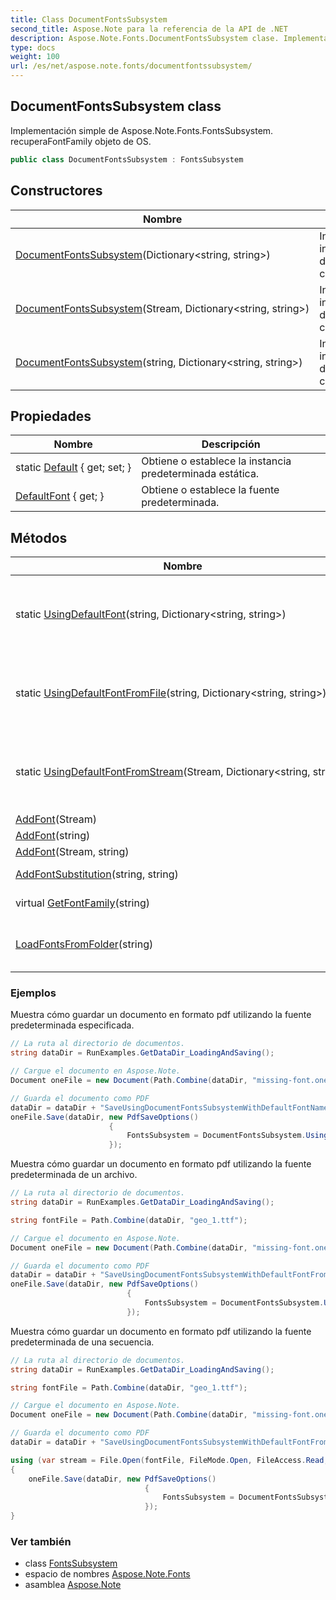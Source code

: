 ```yaml
---
title: Class DocumentFontsSubsystem
second_title: Aspose.Note para la referencia de la API de .NET
description: Aspose.Note.Fonts.DocumentFontsSubsystem clase. Implementación simple de Aspose.Note.Fonts.FontsSubsystem. recuperaFontFamily objeto de OS.
type: docs
weight: 100
url: /es/net/aspose.note.fonts/documentfontssubsystem/
---
```

## DocumentFontsSubsystem class

Implementación simple de Aspose.Note.Fonts.FontsSubsystem. recuperaFontFamily objeto de OS.

```csharp
public class DocumentFontsSubsystem : FontsSubsystem
```

## Constructores

| Nombre | Descripción |
| --- | --- |
| [DocumentFontsSubsystem](documentfontssubsystem/#constructor)(Dictionary&lt;string, string&gt;) | Inicializa una nueva instancia del`DocumentFontsSubsystem` clase. |
| [DocumentFontsSubsystem](documentfontssubsystem/#constructor_1)(Stream, Dictionary&lt;string, string&gt;) | Inicializa una nueva instancia del`DocumentFontsSubsystem` clase. |
| [DocumentFontsSubsystem](documentfontssubsystem/#constructor_2)(string, Dictionary&lt;string, string&gt;) | Inicializa una nueva instancia del`DocumentFontsSubsystem` clase. |

## Propiedades

| Nombre | Descripción |
| --- | --- |
| static [Default](../../aspose.note.fonts/documentfontssubsystem/default/) { get; set; } | Obtiene o establece la instancia predeterminada estática. |
| [DefaultFont](../../aspose.note.fonts/fontssubsystem/defaultfont/) { get; } | Obtiene o establece la fuente predeterminada. |

## Métodos

| Nombre | Descripción |
| --- | --- |
| static [UsingDefaultFont](../../aspose.note.fonts/documentfontssubsystem/usingdefaultfont/)(string, Dictionary&lt;string, string&gt;) | Crear una nueva instancia de DocumentFontsSubsystem utilizando el nombre de fuente predeterminado especificado. |
| static [UsingDefaultFontFromFile](../../aspose.note.fonts/documentfontssubsystem/usingdefaultfontfromfile/)(string, Dictionary&lt;string, string&gt;) | Crear una nueva instancia de DocumentFontsSubsystem usando una fuente del archivo especificado como predeterminado. |
| static [UsingDefaultFontFromStream](../../aspose.note.fonts/documentfontssubsystem/usingdefaultfontfromstream/)(Stream, Dictionary&lt;string, string&gt;) | Crear una nueva instancia de DocumentFontsSubsystem utilizando una fuente del flujo especificado como predeterminado. |
| [AddFont](../../aspose.note.fonts/fontssubsystem/addfont/)(Stream) | Agrega la fuente. |
| [AddFont](../../aspose.note.fonts/fontssubsystem/addfont/)(string) | Agrega la fuente. |
| [AddFont](../../aspose.note.fonts/fontssubsystem/addfont/)(Stream, string) | Agrega la fuente. |
| [AddFontSubstitution](../../aspose.note.fonts/fontssubsystem/addfontsubstitution/)(string, string) | Agrega sustitución de fuente. |
| virtual [GetFontFamily](../../aspose.note.fonts/fontssubsystem/getfontfamily/)(string) | Obtiene la familia de fuentes. |
| [LoadFontsFromFolder](../../aspose.note.fonts/fontssubsystem/loadfontsfromfolder/)(string) | Carga todas las fuentes TrueType de la carpeta especificada a la colección interna. |

### Ejemplos

Muestra cómo guardar un documento en formato pdf utilizando la fuente predeterminada especificada.

```csharp
// La ruta al directorio de documentos.
string dataDir = RunExamples.GetDataDir_LoadingAndSaving();

// Cargue el documento en Aspose.Note.
Document oneFile = new Document(Path.Combine(dataDir, "missing-font.one"));

// Guarda el documento como PDF
dataDir = dataDir + "SaveUsingDocumentFontsSubsystemWithDefaultFontName_out.pdf";
oneFile.Save(dataDir, new PdfSaveOptions() 
                      {
                          FontsSubsystem = DocumentFontsSubsystem.UsingDefaultFont("Times New Roman")
                      });
```

Muestra cómo guardar un documento en formato pdf utilizando la fuente predeterminada de un archivo.

```csharp
// La ruta al directorio de documentos.
string dataDir = RunExamples.GetDataDir_LoadingAndSaving();

string fontFile = Path.Combine(dataDir, "geo_1.ttf");

// Cargue el documento en Aspose.Note.
Document oneFile = new Document(Path.Combine(dataDir, "missing-font.one"));

// Guarda el documento como PDF
dataDir = dataDir + "SaveUsingDocumentFontsSubsystemWithDefaultFontFromFile_out.pdf";
oneFile.Save(dataDir, new PdfSaveOptions()
                          {
                              FontsSubsystem = DocumentFontsSubsystem.UsingDefaultFontFromFile(fontFile)
                          });
```

Muestra cómo guardar un documento en formato pdf utilizando la fuente predeterminada de una secuencia.

```csharp
// La ruta al directorio de documentos.
string dataDir = RunExamples.GetDataDir_LoadingAndSaving();

string fontFile = Path.Combine(dataDir, "geo_1.ttf");

// Cargue el documento en Aspose.Note.
Document oneFile = new Document(Path.Combine(dataDir, "missing-font.one"));

// Guarda el documento como PDF
dataDir = dataDir + "SaveUsingDocumentFontsSubsystemWithDefaultFontFromStream_out.pdf";

using (var stream = File.Open(fontFile, FileMode.Open, FileAccess.Read, FileShare.Read))
{
    oneFile.Save(dataDir, new PdfSaveOptions()
                              {
                                  FontsSubsystem = DocumentFontsSubsystem.UsingDefaultFontFromStream(stream)
                              });
}
```

### Ver también

* class [FontsSubsystem](../fontssubsystem/)
* espacio de nombres [Aspose.Note.Fonts](../../aspose.note.fonts/)
* asamblea [Aspose.Note](../../)


